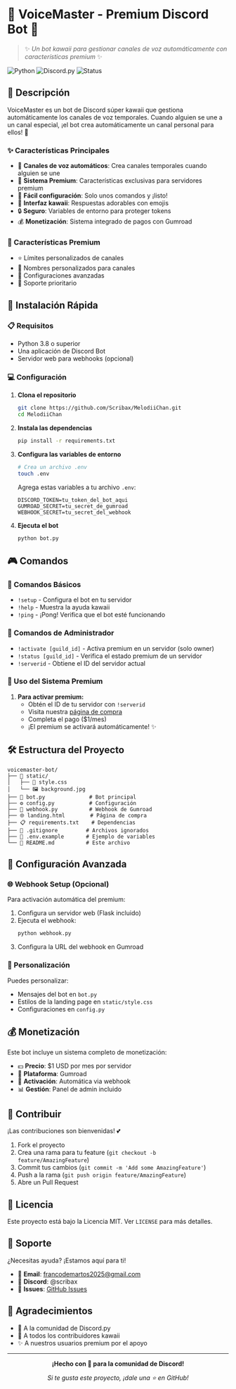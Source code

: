 # 🌸 VoiceMaster - Premium Discord Bot 🌸

> ✨ *Un bot kawaii para gestionar canales de voz automáticamente con características premium* ✨

![Python](https://img.shields.io/badge/Python-3.8+-blue.svg?style=for-the-badge&logo=python)
![Discord.py](https://img.shields.io/badge/Discord.py-2.0+-7289DA.svg?style=for-the-badge&logo=discord)
![Status](https://img.shields.io/badge/Status-Active-success.svg?style=for-the-badge)

## 💫 Descripción

VoiceMaster es un bot de Discord súper kawaii que gestiona automáticamente los canales de voz temporales. Cuando alguien se une a un canal especial, ¡el bot crea automáticamente un canal personal para ellos! 🎵

### ✨ Características Principales

- 🎤 **Canales de voz automáticos**: Crea canales temporales cuando alguien se une
- 👑 **Sistema Premium**: Características exclusivas para servidores premium
- 🌟 **Fácil configuración**: Solo unos comandos y ¡listo!
- 💝 **Interfaz kawaii**: Respuestas adorables con emojis
- 🔒 **Seguro**: Variables de entorno para proteger tokens
- 💰 **Monetización**: Sistema integrado de pagos con Gumroad

### 🎀 Características Premium

- ⭐ Límites personalizados de canales
- 🎨 Nombres personalizados para canales
- 🔧 Configuraciones avanzadas
- 💎 Soporte prioritario

## 🚀 Instalación Rápida

### 📋 Requisitos

- Python 3.8 o superior
- Una aplicación de Discord Bot
- Servidor web para webhooks (opcional)

### 💻 Configuración

1. **Clona el repositorio**
   ```bash
   git clone https://github.com/Scribax/MelodiiChan.git
   cd MelodiiChan
   ```

2. **Instala las dependencias**
   ```bash
   pip install -r requirements.txt
   ```

3. **Configura las variables de entorno**
   ```bash
   # Crea un archivo .env
   touch .env
   ```
   
   Agrega estas variables a tu archivo `.env`:
   ```env
   DISCORD_TOKEN=tu_token_del_bot_aqui
   GUMROAD_SECRET=tu_secret_de_gumroad
   WEBHOOK_SECRET=tu_secret_del_webhook
   ```

4. **Ejecuta el bot**
   ```bash
   python bot.py
   ```

## 🎮 Comandos

### 📝 Comandos Básicos

- `!setup` - Configura el bot en tu servidor
- `!help` - Muestra la ayuda kawaii
- `!ping` - ¡Pong! Verifica que el bot esté funcionando

### 👑 Comandos de Administrador

- `!activate [guild_id]` - Activa premium en un servidor (solo owner)
- `!status [guild_id]` - Verifica el estado premium de un servidor
- `!serverid` - Obtiene el ID del servidor actual

### 🌟 Uso del Sistema Premium

1. **Para activar premium:**
   - Obtén el ID de tu servidor con `!serverid`
   - Visita nuestra [página de compra](tu-landing-page.html)
   - Completa el pago ($1/mes)
   - ¡El premium se activará automáticamente! ✨

## 🛠️ Estructura del Proyecto

```
voicemaster-bot/
├── 📁 static/
│   ├── 🎨 style.css
│   └── 🖼️ background.jpg
├── 📄 bot.py              # Bot principal
├── ⚙️ config.py           # Configuración
├── 🔗 webhook.py          # Webhook de Gumroad
├── 🌐 landing.html        # Página de compra
├── 📋 requirements.txt    # Dependencias
├── 🚫 .gitignore         # Archivos ignorados
├── 🔐 .env.example       # Ejemplo de variables
└── 📖 README.md          # Este archivo
```

## 🔧 Configuración Avanzada

### 🌐 Webhook Setup (Opcional)

Para activación automática del premium:

1. Configura un servidor web (Flask incluido)
2. Ejecuta el webhook:
   ```bash
   python webhook.py
   ```
3. Configura la URL del webhook en Gumroad

### 🎨 Personalización

Puedes personalizar:
- Mensajes del bot en `bot.py`
- Estilos de la landing page en `static/style.css`
- Configuraciones en `config.py`

## 💰 Monetización

Este bot incluye un sistema completo de monetización:

- 💵 **Precio**: $1 USD por mes por servidor
- 🛒 **Plataforma**: Gumroad
- 🔄 **Activación**: Automática via webhook
- 📊 **Gestión**: Panel de admin incluido

## 🤝 Contribuir

¡Las contribuciones son bienvenidas! 💕

1. Fork el proyecto
2. Crea una rama para tu feature (`git checkout -b feature/AmazingFeature`)
3. Commit tus cambios (`git commit -m 'Add some AmazingFeature'`)
4. Push a la rama (`git push origin feature/AmazingFeature`)
5. Abre un Pull Request

## 📝 Licencia

Este proyecto está bajo la Licencia MIT. Ver `LICENSE` para más detalles.

## 💖 Soporte

¿Necesitas ayuda? ¡Estamos aquí para ti!

- 📧 **Email**: francodemartos2025@gmail.com
- 💬 **Discord**: @scribax
- 🐛 **Issues**: [GitHub Issues](https://github.com/Scribax/MelodiiChan/issues)

## 🌟 Agradecimientos

- 💜 A la comunidad de Discord.py
- 🎨 A todos los contribuidores kawaii
- ✨ A nuestros usuarios premium por el apoyo

---

<div align="center">

**¡Hecho con 💖 para la comunidad de Discord!**

*Si te gusta este proyecto, ¡dale una ⭐ en GitHub!*

</div>
